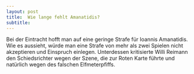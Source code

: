 ```yaml
---
layout: post
title:  Wie lange fehlt Amanatidis?
subtitle:  
---
```


Bei der Eintracht hofft man auf eine geringe Strafe für Ioannis Amanatidis. Wie es aussieht, würde man eine Strafe von mehr als zwei Spielen nicht akzeptieren und Einspruch einlegen. Unterdessen kritisierte Willi Reimann den Schiedsrichter wegen der Szene, die zur Roten Karte führte und natürlich wegen des falschen Elfmeterpfiffs.


